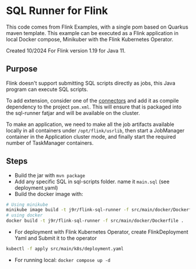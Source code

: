 # SQL Runner for Flink

This code comes from Flink Examples, with a single pom based on Quarkus maven template. This example can be executed as a Flink application in local Docker compose, Minikuber with the Flink Kubernetes Operator.

Created 10/2024 For Flink version 1.19 for Java 11.

## Purpose

Flink doesn't support submitting SQL scripts directly as jobs, this Java program can execute SQL scripts.

To add extension, consider one of the [connectors](https://nightlies.apache.org/flink/flink-docs-master/docs/connectors/table/overview/) and add it as compile dependency to the project `pom.xml`. This will ensure that is packaged into the sql-runner fatjar and will be available on the cluster.

To make an application, we need to make all the job artifacts available locally in all containers under `/opt/flink/usrlib`, then start a JobManager container in the Application cluster mode, and finally start the required number of TaskManager containers.

## Steps

* Build the jar with `mvn package`
* Add any specific SQL in sql-scripts folder. name it `main.sql` (see deployment.yaml)
* Build the docker image with:

```sh
# Using minikube
minikube image build -t j9r/flink-sql-runner -f src/main/docker/Dockerfile .
# using docker
docker build -t j9r/flink-sql-runner -f src/main/docker/Dockerfile .
```

* For deployment with Flink Kubernetes Operator, create FlinkDeployment Yaml and Submit it to the operator

```sh
kubectl -f apply src/main/k8s/deployment.yaml
```

* For running local: `docker compose up -d`